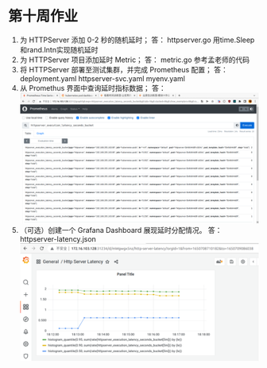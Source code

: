 # 第十周作业

1. 为 HTTPServer 添加 0-2 秒的随机延时；
答：
   httpserver.go 用time.Sleep和rand.Intn实现随机延时
2. 为 HTTPServer 项目添加延时 Metric；
答：
   metric.go 参考孟老师的代码
3. 将 HTTPServer 部署至测试集群，并完成 Prometheus 配置；
答：
   deployment.yaml httpserver-svc.yaml myenv.yaml
4. 从 Promethus 界面中查询延时指标数据；
答：
   ![01](week10pic01.png)
5. （可选）创建一个 Grafana Dashboard 展现延时分配情况。
答：
   httpserver-latency.json
   ![02](week10pic02.png)